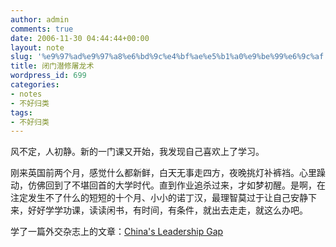 ```yaml
---
author: admin
comments: true
date: 2006-11-30 04:44:44+00:00
layout: note
slug: '%e9%97%ad%e9%97%a8%e6%bd%9c%e4%bf%ae%e5%b1%a0%e9%be%99%e6%9c%af'
title: 闭门潜修屠龙术
wordpress_id: 699
categories:
- notes
- 不好归类
tags:
- 不好归类
---
```


风不定，人初静。新的一门课又开始，我发现自己喜欢上了学习。

刚来英国前两个月，感觉什么都新鲜，白天无事走四方，夜晚挑灯补裤裆。心里躁动，仿佛回到了不堪回首的大学时代。直到作业追杀过来，才如梦初醒。是啊，在注定发生不了什么的短短的十个月、小小的诺丁汉，最理智莫过于让自己安静下来，好好学学功课，读读闲书，有时间，有条件，就出去走走，就这么办吧。

学了一篇外交杂志上的文章：[China's Leadership Gap](http://www.viet-studies.org/kinhte/China_Leadership_Gap_ForeignAffairs.pdf)
